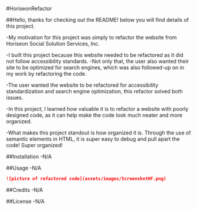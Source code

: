 #HoriseonRefactor

##Hello, thanks for checking out the README! below you will find details of this project.

-My motivation for this project was simply to refactor the website from Horiseon Social Solution Services, Inc.

-I built this project because this website needed to be refactored as it did not follow accessibility standards.
-Not only that, the user also wanted their site to be optimized for search engines, which was also followed-up on in my work by refactoring the code. 

-The user wanted the website to be refactored for accessibility standardization and search engine optimization, this refactor solved both issues. 

-In this project, I learned how valuable it is to refactor a website with poorly designed code, as it can help make the code look much neater and more organized. 

-What makes this project standout is how organized it is. Through the use of semantic elements in HTML, it is super easy to debug and pull apart the code! Super organized!

##Installation
-N/A

##Usage 
-N/A

```md
![picture of refactored code](assets/images/ScreenshotHF.png)
```

##Credits
-N/A

##License
-N/A